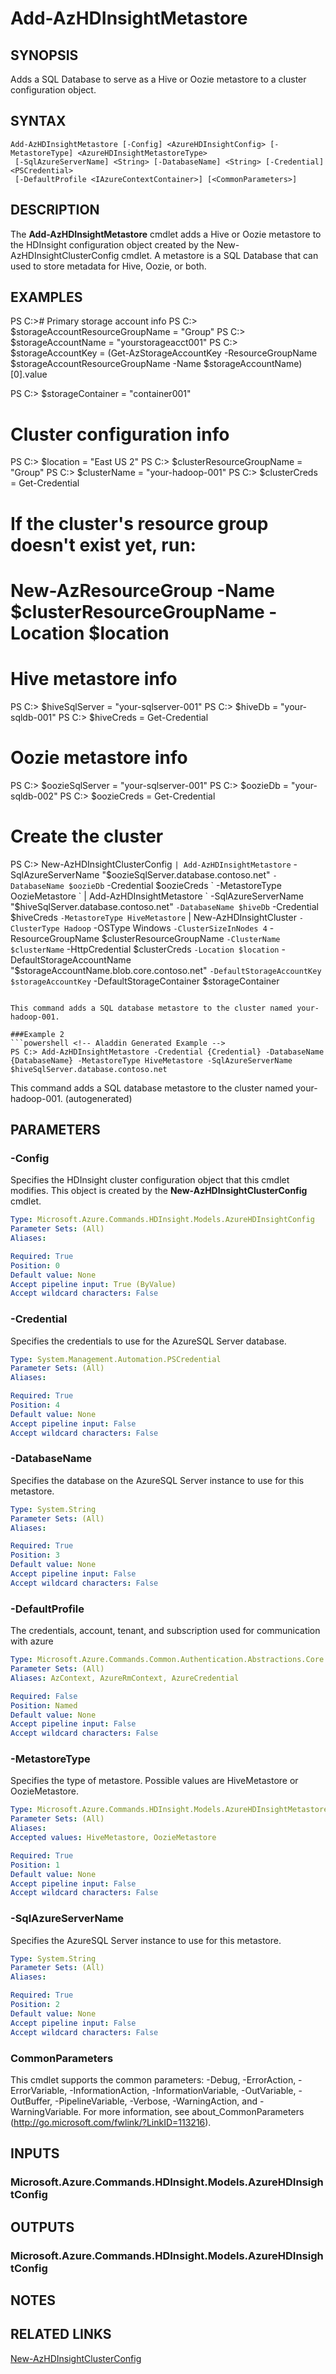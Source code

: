 ﻿---
external help file: Microsoft.Azure.PowerShell.Cmdlets.HDInsight.dll-Help.xml
Module Name: Az.HDInsight
ms.assetid: 8BD3B8BD-DC87-4A94-9FCA-611D11D5E065
online version: https://docs.microsoft.com/en-us/powershell/module/az.hdinsight/add-azhdinsightmetastore
schema: 2.0.0
---

# Add-AzHDInsightMetastore

## SYNOPSIS
Adds a SQL Database to serve as a Hive or Oozie metastore to a cluster configuration object.

## SYNTAX

```
Add-AzHDInsightMetastore [-Config] <AzureHDInsightConfig> [-MetastoreType] <AzureHDInsightMetastoreType>
 [-SqlAzureServerName] <String> [-DatabaseName] <String> [-Credential] <PSCredential>
 [-DefaultProfile <IAzureContextContainer>] [<CommonParameters>]
```

## DESCRIPTION
The **Add-AzHDInsightMetastore** cmdlet adds a Hive or Oozie metastore to the HDInsight configuration object created by the New-AzHDInsightClusterConfig cmdlet.
A metastore is a SQL Database that can used to store metadata for Hive, Oozie, or both.

## EXAMPLES

PS C:\># Primary storage account info
PS C:\> $storageAccountResourceGroupName = "Group"
PS C:\> $storageAccountName = "yourstorageacct001"
PS C:\> $storageAccountKey = (Get-AzStorageAccountKey -ResourceGroupName $storageAccountResourceGroupName -Name $storageAccountName)[0].value


PS C:\> $storageContainer = "container001"

# Cluster configuration info
PS C:\> $location = "East US 2"
PS C:\> $clusterResourceGroupName = "Group"
PS C:\> $clusterName = "your-hadoop-001"
PS C:\> $clusterCreds = Get-Credential

# If the cluster's resource group doesn't exist yet, run:
#   New-AzResourceGroup -Name $clusterResourceGroupName -Location $location

# Hive metastore info
PS C:\> $hiveSqlServer = "your-sqlserver-001"
PS C:\> $hiveDb = "your-sqldb-001"
PS C:\> $hiveCreds = Get-Credential

# Oozie metastore info
PS C:\> $oozieSqlServer = "your-sqlserver-001"
PS C:\> $oozieDb = "your-sqldb-002"
PS C:\> $oozieCreds = Get-Credential

# Create the cluster
PS C:\> New-AzHDInsightClusterConfig  `
            | Add-AzHDInsightMetastore `
                -SqlAzureServerName "$oozieSqlServer.database.contoso.net" `
                -DatabaseName $oozieDb `
                -Credential $oozieCreds `
                -MetastoreType OozieMetastore `
            | Add-AzHDInsightMetastore `
                -SqlAzureServerName "$hiveSqlServer.database.contoso.net" `
                -DatabaseName $hiveDb `
                -Credential $hiveCreds `
                -MetastoreType HiveMetastore `
            | New-AzHDInsightCluster `
                -ClusterType Hadoop `
                -OSType Windows `
                -ClusterSizeInNodes 4 `
                -ResourceGroupName $clusterResourceGroupName `
                -ClusterName $clusterName `
                -HttpCredential $clusterCreds `
                -Location $location `
                -DefaultStorageAccountName "$storageAccountName.blob.core.contoso.net" `
                -DefaultStorageAccountKey $storageAccountKey `
                -DefaultStorageContainer $storageContainer
```

This command adds a SQL database metastore to the cluster named your-hadoop-001.

###Example 2
```powershell <!-- Aladdin Generated Example --> 
PS C:> Add-AzHDInsightMetastore -Credential {Credential} -DatabaseName {DatabaseName} -MetastoreType HiveMetastore -SqlAzureServerName $hiveSqlServer.database.contoso.net
```

This command adds a SQL database metastore to the cluster named your-hadoop-001. (autogenerated)

## PARAMETERS

### -Config
Specifies the HDInsight cluster configuration object that this cmdlet modifies.
This object is created by the **New-AzHDInsightClusterConfig** cmdlet.

```yaml
Type: Microsoft.Azure.Commands.HDInsight.Models.AzureHDInsightConfig
Parameter Sets: (All)
Aliases:

Required: True
Position: 0
Default value: None
Accept pipeline input: True (ByValue)
Accept wildcard characters: False
```

### -Credential
Specifies the credentials to use for the AzureSQL Server database.

```yaml
Type: System.Management.Automation.PSCredential
Parameter Sets: (All)
Aliases:

Required: True
Position: 4
Default value: None
Accept pipeline input: False
Accept wildcard characters: False
```

### -DatabaseName
Specifies the database on the AzureSQL Server instance to use for this metastore.

```yaml
Type: System.String
Parameter Sets: (All)
Aliases:

Required: True
Position: 3
Default value: None
Accept pipeline input: False
Accept wildcard characters: False
```

### -DefaultProfile
The credentials, account, tenant, and subscription used for communication with azure

```yaml
Type: Microsoft.Azure.Commands.Common.Authentication.Abstractions.Core.IAzureContextContainer
Parameter Sets: (All)
Aliases: AzContext, AzureRmContext, AzureCredential

Required: False
Position: Named
Default value: None
Accept pipeline input: False
Accept wildcard characters: False
```

### -MetastoreType
Specifies the type of metastore.
Possible values are HiveMetastore or OozieMetastore.

```yaml
Type: Microsoft.Azure.Commands.HDInsight.Models.AzureHDInsightMetastoreType
Parameter Sets: (All)
Aliases:
Accepted values: HiveMetastore, OozieMetastore

Required: True
Position: 1
Default value: None
Accept pipeline input: False
Accept wildcard characters: False
```

### -SqlAzureServerName
Specifies the AzureSQL Server instance to use for this metastore.

```yaml
Type: System.String
Parameter Sets: (All)
Aliases:

Required: True
Position: 2
Default value: None
Accept pipeline input: False
Accept wildcard characters: False
```

### CommonParameters
This cmdlet supports the common parameters: -Debug, -ErrorAction, -ErrorVariable, -InformationAction, -InformationVariable, -OutVariable, -OutBuffer, -PipelineVariable, -Verbose, -WarningAction, and -WarningVariable. For more information, see about_CommonParameters (http://go.microsoft.com/fwlink/?LinkID=113216).

## INPUTS

### Microsoft.Azure.Commands.HDInsight.Models.AzureHDInsightConfig

## OUTPUTS

### Microsoft.Azure.Commands.HDInsight.Models.AzureHDInsightConfig

## NOTES

## RELATED LINKS

[New-AzHDInsightClusterConfig](./New-AzHDInsightClusterConfig.md)


